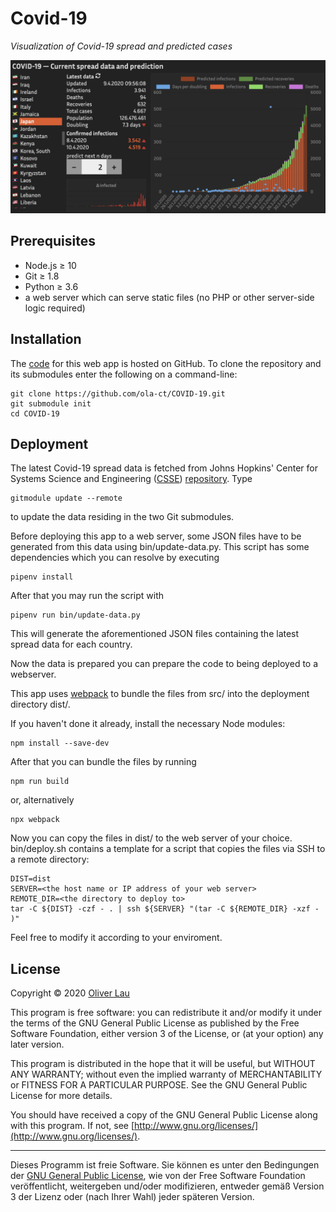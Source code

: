# Covid-19

_Visualization of Covid-19 spread and predicted cases_

![Covid-19 web app](webapp-preview.png)

## Prerequisites

 - Node.js ≥ 10
 - Git ≥ 1.8
 - Python ≥ 3.6
 - a web server which can serve static files (no PHP or other server-side logic required)

## Installation

The [code](https://github.com/ola-ct/COVID-19) for this web app is hosted on GitHub. To clone the repository and its submodules enter the following on a command-line:

```
git clone https://github.com/ola-ct/COVID-19.git
git submodule init
cd COVID-19
```

## Deployment

The latest Covid-19 spread data is fetched from Johns Hopkins' Center for Systems Science and Engineering ([CSSE](https://coronavirus.jhu.edu/map.html)) [repository](https://github.com/CSSEGISandData/COVID-19). Type 

```
gitmodule update --remote
```

to update the data residing in the two Git submodules.

Before deploying this app to a web server, some JSON files have to be generated from this data using bin/update-data.py. This script has some dependencies which you can resolve by executing

```
pipenv install
```

After that you may run the script with

```
pipenv run bin/update-data.py
```

This will generate the aforementioned JSON files containing the latest spread data for each country.

Now the data is prepared you can prepare the code to being deployed to a webserver.

This app uses [webpack](https://webpack.js.org/) to bundle the files from src/ into the deployment directory dist/.

If you haven't done it already, install the necessary Node modules: 

```
npm install --save-dev
```

After that you can bundle the files by running

```
npm run build
```

or, alternatively

```
npx webpack
```

Now you can copy the files in dist/ to the web server of your choice. bin/deploy.sh contains a template for a script that copies the files via SSH to a remote directory:

```
DIST=dist
SERVER=<the host name or IP address of your web server>
REMOTE_DIR=<the directory to deploy to>
tar -C ${DIST} -czf - . | ssh ${SERVER} "(tar -C ${REMOTE_DIR} -xzf - )"
```

Feel free to modify it according to your enviroment.


## License

Copyright &copy; 2020 [Oliver Lau](mailto:oliver@ersatzworld.net)

This program is free software: you can redistribute it and/or modify it under the terms of the GNU General Public License as published by the Free Software Foundation, either version 3 of the License, or (at your option) any later version.

This program is distributed in the hope that it will be useful, but WITHOUT ANY WARRANTY; without even the implied warranty of MERCHANTABILITY or FITNESS FOR A PARTICULAR PURPOSE.  See the GNU General Public License for more details.

You should have received a copy of the GNU General Public License along with this program. If not, see [http://www.gnu.org/licenses/](http://www.gnu.org/licenses/).

---

Dieses Programm ist freie Software. Sie können es unter den Bedingungen der [GNU General Public License](http://www.gnu.org/licenses/gpl-3.0), wie von der Free Software Foundation veröffentlicht, weitergeben und/oder modifizieren, entweder gemäß Version 3 der Lizenz oder (nach Ihrer Wahl) jeder späteren Version.
